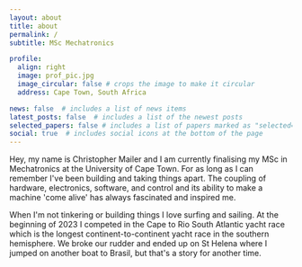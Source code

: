 ```yaml
---
layout: about
title: about
permalink: /
subtitle: MSc Mechatronics

profile:
  align: right
  image: prof_pic.jpg
  image_circular: false # crops the image to make it circular
  address: Cape Town, South Africa

news: false  # includes a list of news items
latest_posts: false  # includes a list of the newest posts
selected_papers: false # includes a list of papers marked as "selected={true}"
social: true  # includes social icons at the bottom of the page
---
```


Hey, my name is Christopher Mailer and I am currently finalising my MSc in Mechatronics at the University of Cape Town. For as long as I can remember I've been building and taking things apart. The coupling of hardware, electronics, software, and control and its ability to make a machine 'come alive' has always fascinated and inspired me.

When I'm not tinkering or building things I love surfing and sailing. At the beginning of 2023 I competed in the Cape to Rio South Atlantic yacht race which is the longest continent-to-continent yacht race in the southern hemisphere. We broke our rudder and ended up on St Helena where I jumped on another boat to Brasil, but that's a story for another time.
